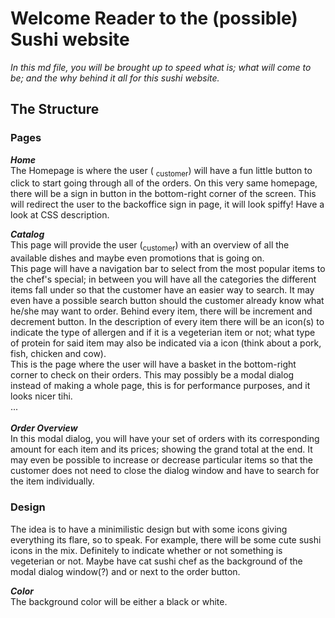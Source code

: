 # Welcome Reader to the (possible) Sushi website

_In this md file, you will be brought up to speed what is; what will come to be; and the why behind it all for this sushi website._

## The Structure

### Pages

**_Home_**<br>
The Homepage is where the user ( <sub>customer</sub>) will have a fun little button to click to start going through all of the orders. On this very same homepage, there will be a sign in button in the bottom-right corner of the screen. This will redirect the user to the backoffice sign in page, it will look spiffy! Have a look at CSS description.

**_Catalog_**<br>
This page will provide the user (<sub>customer</sub>) with an overview of all the available dishes and maybe even promotions that is going on. <br> This page will have a navigation bar to select from the most popular items to the chef's special; in between you will have all the categories the different items fall under so that the customer have an easier way to search. It may even have a possible search button should the customer already know what he/she may want to order. Behind every item, there will be increment and decrement button. In the description of every item there will be an icon(s) to indicate the type of allergen and if it is a vegeterian item or not; what type of protein for said item may also be indicated via a icon (think about a pork, fish, chicken and cow). <br> This is the page where the user will have a basket in the bottom-right corner to check on their orders. This may possibly be a modal dialog instead of making a whole page, this is for performance purposes, and it looks nicer tihi. <br>
...<br>
<br>
**_Order Overview_**<br>
In this modal dialog, you will have your set of orders with its corresponding amount for each item and its prices; showing the grand total at the end. It may even be possible to increase or decrease particular items so that the customer does not need to close the dialog window and have to search for the item individually.

### Design

The idea is to have a minimilistic design but with some icons giving everything its flare, so to speak. For example, there will be some cute sushi icons in the mix. Definitely to indicate whether or not something is vegeterian or not. Maybe have cat sushi chef as the background of the modal dialog window(?) and or next to the order button.

**_Color_**<br>
The background color will be either a black or white.

